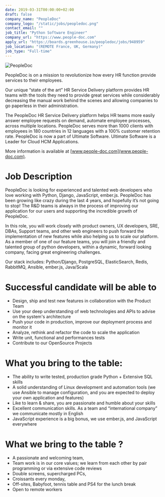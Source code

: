 ```yaml
---
date: 2019-03-31T00:00:00+02:00
draft: false
company_name: "PeopleDoc"
company_logo: "/static/jobs/peopledoc.png"
contact_email: ""
job_title: "Python Software Engineer"
company_url: "https://www.people-doc.com"
apply_url: "https://boards.greenhouse.io/peopledoc/jobs/948959"
job_location: "(REMOTE France, UK, Germany)"
job_type: "Full-time"
---
```


![PeopleDoc](/static/jobs/peopledoc_header.png)

PeopleDoc is on a mission to revolutionize how every HR function provide services to their employees. 

Our unique “state of the art” HR Service Delivery platform provides HR teams with the tools they need to provide great services while considerably decreasing the manual work behind the scenes and allowing companies to go paperless in their administration.

The PeopleDoc HR Service Delivery platform helps HR teams more easily answer employee requests on demand, automate employee processes,  across multiple locations. 
PeopleDoc serves more than 1000 clients with employees in 180 countries in 12 languages with a 100% customer retention rate. PeopleDoc is now a part of Ultimate Software. Ultimate Software is a Leader for Cloud HCM Applications.

More information is available at [www.people-doc.com](www.people-doc.com).

 

# Job Description

PeopleDoc is looking for experienced and talented web developers who love working with Python, Django, JavaScript, ember.js. PeopleDoc has been growing like crazy during the last 4 years, and hopefully it’s not going to stop! The R&D teams is always in the process of improving our application for our users and supporting the incredible growth of PeopleDoc.

In this role, you will work closely with product owners, UX developers, SRE, DBAs, Support teams, and other web engineers to push forward the implementation of new features while also helping us to scale our platform. As a member of one of our feature teams, you will join a friendly and talented group of python developers, within a dynamic, forward looking company, facing great engineering challenges.

Our stack includes: Python/Django, PostgreSQL, ElasticSearch, Redis, RabbitMQ, Ansible, ember.js, Java/Scala

# Successful candidate will be able to

* Design, ship and test new features in collaboration with the Product Team
* Use your deep understanding of web technologies and APIs to advise on the system's architecture
* Push your code in production, improve our deployment process and monitor it
* Analyze, rethink and refactor the code to scale the application
* Write unit, functional and performances tests
* Contribute to our OpenSource Projects 

# What you bring to the table:

* The ability to write tested, production grade Python + Extensive SQL skills
* A solid understanding of Linux development and automation tools (we use Ansible to manage configuration, and you are expected to deploy your own application and features)
* Like to learn & share, you are passionate and humble about your skills
* Excellent communication skills. As a team and “international company” we communicate mostly in English
* JavaScript experience is a big bonus, we use ember.js, and JavaScript everywhere

# What we bring to the table ? 

* A passionate and welcoming team,
* Team work is in our core values; we learn from each other by pair programming or via extensive code reviews
* Double screens, supercharged PCs,
* Croissants every monday,
* Off-sites, Babyfoot, tennis table and PS4 for the lunch break
* Open to remote workers